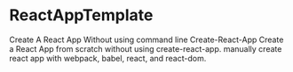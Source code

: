 # ReactAppTemplate
Create A React App Without using command line Create-React-App 
Create a React App from scratch without using create-react-app. 
manually create react app with webpack, babel, react, and react-dom.
